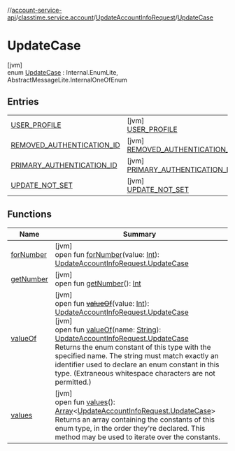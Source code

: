//[account-service-api](../../../../index.md)/[classtime.service.account](../../index.md)/[UpdateAccountInfoRequest](../index.md)/[UpdateCase](index.md)

# UpdateCase

[jvm]\
enum [UpdateCase](index.md) : Internal.EnumLite, AbstractMessageLite.InternalOneOfEnum

## Entries

| | |
|---|---|
| [USER_PROFILE](-u-s-e-r_-p-r-o-f-i-l-e/index.md) | [jvm]<br>[USER_PROFILE](-u-s-e-r_-p-r-o-f-i-l-e/index.md) |
| [REMOVED_AUTHENTICATION_ID](-r-e-m-o-v-e-d_-a-u-t-h-e-n-t-i-c-a-t-i-o-n_-i-d/index.md) | [jvm]<br>[REMOVED_AUTHENTICATION_ID](-r-e-m-o-v-e-d_-a-u-t-h-e-n-t-i-c-a-t-i-o-n_-i-d/index.md) |
| [PRIMARY_AUTHENTICATION_ID](-p-r-i-m-a-r-y_-a-u-t-h-e-n-t-i-c-a-t-i-o-n_-i-d/index.md) | [jvm]<br>[PRIMARY_AUTHENTICATION_ID](-p-r-i-m-a-r-y_-a-u-t-h-e-n-t-i-c-a-t-i-o-n_-i-d/index.md) |
| [UPDATE_NOT_SET](-u-p-d-a-t-e_-n-o-t_-s-e-t/index.md) | [jvm]<br>[UPDATE_NOT_SET](-u-p-d-a-t-e_-n-o-t_-s-e-t/index.md) |

## Functions

| Name | Summary |
|---|---|
| [forNumber](for-number.md) | [jvm]<br>open fun [forNumber](for-number.md)(value: [Int](https://kotlinlang.org/api/latest/jvm/stdlib/kotlin/-int/index.html)): [UpdateAccountInfoRequest.UpdateCase](index.md) |
| [getNumber](get-number.md) | [jvm]<br>open fun [getNumber](get-number.md)(): [Int](https://kotlinlang.org/api/latest/jvm/stdlib/kotlin/-int/index.html) |
| [valueOf](value-of.md) | [jvm]<br>open fun [~~valueOf~~](value-of.md)(value: [Int](https://kotlinlang.org/api/latest/jvm/stdlib/kotlin/-int/index.html)): [UpdateAccountInfoRequest.UpdateCase](index.md)<br>[jvm]<br>open fun [valueOf](value-of.md)(name: [String](https://docs.oracle.com/javase/8/docs/api/java/lang/String.html)): [UpdateAccountInfoRequest.UpdateCase](index.md)<br>Returns the enum constant of this type with the specified name. The string must match exactly an identifier used to declare an enum constant in this type. (Extraneous whitespace characters are not permitted.) |
| [values](values.md) | [jvm]<br>open fun [values](values.md)(): [Array](https://kotlinlang.org/api/latest/jvm/stdlib/kotlin/-array/index.html)&lt;[UpdateAccountInfoRequest.UpdateCase](index.md)&gt;<br>Returns an array containing the constants of this enum type, in the order they're declared. This method may be used to iterate over the constants. |
